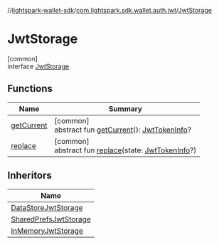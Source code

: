 //[lightspark-wallet-sdk](../../../index.md)/[com.lightspark.sdk.wallet.auth.jwt](../index.md)/[JwtStorage](index.md)

# JwtStorage

[common]\
interface [JwtStorage](index.md)

## Functions

| Name | Summary |
|---|---|
| [getCurrent](get-current.md) | [common]<br>abstract fun [getCurrent](get-current.md)(): [JwtTokenInfo](../-jwt-token-info/index.md)? |
| [replace](replace.md) | [common]<br>abstract fun [replace](replace.md)(state: [JwtTokenInfo](../-jwt-token-info/index.md)?) |

## Inheritors

| Name |
|---|
| [DataStoreJwtStorage](../-data-store-jwt-storage/index.md) |
| [SharedPrefsJwtStorage](../-shared-prefs-jwt-storage/index.md) |
| [InMemoryJwtStorage](../-in-memory-jwt-storage/index.md) |

